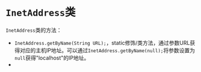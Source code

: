# `InetAddress`类
`InetAddress`类的方法：
- `InetAddress.getByName(String URL);`，static修饰/类方法，通过参数URL获得对应的主机IP地址。可以通过`InetAddress.getByName(null);`将参数设置为`null`获得"localhost"的IP地址。
- 